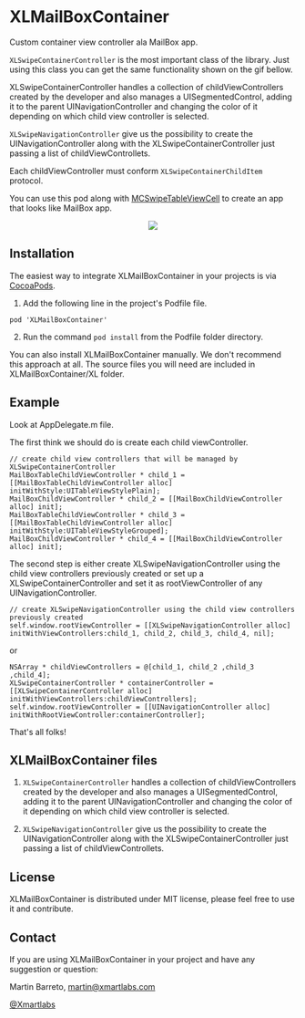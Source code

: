 XLMailBoxContainer
==================

Custom container view controller ala MailBox app.

`XLSwipeContainerController` is the most important class of the library. Just using this class you can get the same functionality shown on the gif bellow.

XLSwipeContainerController handles a collection of childViewControllers created by the developer and also manages a UISegmentedControl, adding it to the parent UINavigationController and changing the color of it depending on which child view controller is selected.

`XLSwipeNavigationController` give us the possibility to create the UINavigationController along with the XLSwipeContainerController just passing a list of childViewControllets.

Each childViewController must conform `XLSwipeContainerChildItem` protocol.

You can use this pod along with [MCSwipeTableViewCell](https://github.com/alikaragoz/MCSwipeTableViewCell) to create an app that looks like MailBox app.



<p align="center"><img src="https://raw.github.com/xmartlabs/XLMailBoxContainer/master/example.gif"/></p>


Installation
--------

The easiest way to integrate XLMailBoxContainer in your projects is via [CocoaPods](http://cocoapods.org). 

1. Add the following line in the project's Podfile file.

`pod 'XLMailBoxContainer'`

2. Run the command `pod install` from the Podfile folder directory.

You can also install XLMailBoxContainer manually. We don't recommend this approach at all.
The source files you will need are included in XLMailBoxContainer/XL folder. 


Example
--------

Look at AppDelegate.m file.

The first think we should do is create each child viewController.

```objc
// create child view controllers that will be managed by XLSwipeContainerController
MailBoxTableChildViewController * child_1 = [[MailBoxTableChildViewController alloc] initWithStyle:UITableViewStylePlain];
MailBoxChildViewController * child_2 = [[MailBoxChildViewController alloc] init];
MailBoxTableChildViewController * child_3 = [[MailBoxTableChildViewController alloc] initWithStyle:UITableViewStyleGrouped];
MailBoxChildViewController * child_4 = [[MailBoxChildViewController alloc] init];
```

The second step is either create XLSwipeNavigationController using the child view controllers previously created or set up a XLSwipeContainerController and set it as rootViewController of any UINavigationController.  

```objc
// create XLSwipeNavigationController using the child view controllers previously created
self.window.rootViewController = [[XLSwipeNavigationController alloc] initWithViewControllers:child_1, child_2, child_3, child_4, nil];
```
or

```objc
NSArray * childViewControllers = @[child_1, child_2 ,child_3 ,child_4];
XLSwipeContainerController * containerController = [[XLSwipeContainerController alloc] initWithViewControllers:childViewControllers];
self.window.rootViewController = [[UINavigationController alloc] initWithRootViewController:containerController];
```

That's all folks!

XLMailBoxContainer files
--------

1. `XLSwipeContainerController` handles a collection of childViewControllers created by the developer and also manages a UISegmentedControl, adding it to the parent UINavigationController and changing the color of it depending on which child view controller is selected.

2. `XLSwipeNavigationController` give us the possibility to create the UINavigationController along with the XLSwipeContainerController just passing a list of childViewControllets.

License
--------
XLMailBoxContainer is distributed under MIT license, please feel free to use it and contribute.

Contact
--------

If you are using XLMailBoxContainer in your project and have any suggestion or question:

Martin Barreto, <martin@xmartlabs.com>

[@Xmartlabs](http://www.xmartlabs.com)

